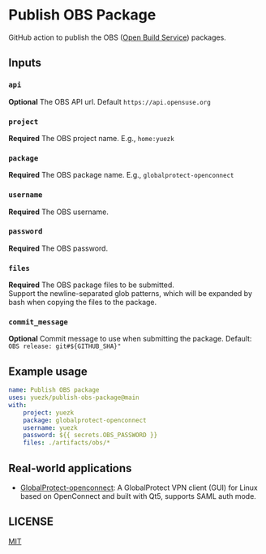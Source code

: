 # Publish OBS Package

GitHub action to publish the OBS ([Open Build Service](https://openbuildservice.org/)) packages.

## Inputs

### `api`

**Optional** The OBS API url. Default `https://api.opensuse.org`

### `project`

**Required** The OBS project name. E.g., `home:yuezk`

### `package`

**Required** The OBS package name. E.g., `globalprotect-openconnect`

### `username`

**Required** The OBS username.

### `password`

**Required** The OBS password.

### `files`

**Required** The OBS package files to be submitted.  
Support the newline-separated glob patterns, which will be expanded by bash when copying the files to the package.

### `commit_message`

**Optional** Commit message to use when submitting the package. Default: `OBS release: git#${GITHUB_SHA}"`

## Example usage

```yml
name: Publish OBS package
uses: yuezk/publish-obs-package@main
with:
    project: yuezk
    package: globalprotect-openconnect
    username: yuezk
    password: ${{ secrets.OBS_PASSWORD }}
    files: ./artifacts/obs/*
```

## Real-world applications

- [GlobalProtect-openconnect](https://github.com/yuezk/GlobalProtect-openconnect): A GlobalProtect VPN client (GUI) for Linux based on OpenConnect and built with Qt5, supports SAML auth mode.

## LICENSE

[MIT](./LICENSE)
